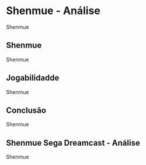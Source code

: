 ---
---

# Shenmue - Análise

Shenmue

## Shenmue

Shenmue

## Jogabilidadde

Shenmue

## Conclusão

Shenmue

## Shenmue Sega Dreamcast - Análise

Shenmue
